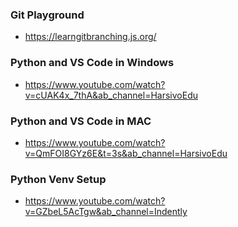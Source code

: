 
###  Git Playground 
* https://learngitbranching.js.org/

### Python and VS Code in Windows 
* https://www.youtube.com/watch?v=cUAK4x_7thA&ab_channel=HarsivoEdu

### Python and VS Code in MAC 
* https://www.youtube.com/watch?v=QmFOI8GYz6E&t=3s&ab_channel=HarsivoEdu

### Python Venv Setup 
* https://www.youtube.com/watch?v=GZbeL5AcTgw&ab_channel=Indently